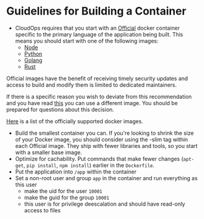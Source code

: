 # Guidelines for Building a Container
* CloudOps requires that you start with an [Official](https://docs.docker.com/docker-hub/official_repos/) docker container specific to the primary language of the application being built. This means you should start with one of the following images:
  * [Node](https://hub.docker.com/_/node/)
  * [Python](https://hub.docker.com/_/python/)
  * [Golang](https://hub.docker.com/_/golang/)
  * [Rust](https://hub.docker.com/_/rust)

 Official images have the benefit of receiving timely security updates and access to build and modify them is limited to dedicated maintainers.

 If there is a specific reason you wish to deviate from this recommendation and you have read [this](https://docs.docker.com/docker-hub/official_repos/) you can use a different image. You should be prepared for questions about this decision.

 [Here](https://hub.docker.com/explore/) is a list of the officially supported docker images.

* Build the smallest container you can. If you're looking to shrink the size of your Docker image, you should consider using the -slim tag within each Official image. They ship with fewer libraries and tools, so you start with a smaller base image.
* Optimize for cachability. Put commands that make fewer changes (`apt-get`, `pip install`, `npm install`) earlier in the `Dockerfile`.
* Put the application into `/app` within the container
* Set a non-root user and group `app` in the container and run everything as this user
  * make the uid for the user `10001`
  * make the guid for the group `10001`
  * this user is for privilege deescalation and should have read-only access to files
